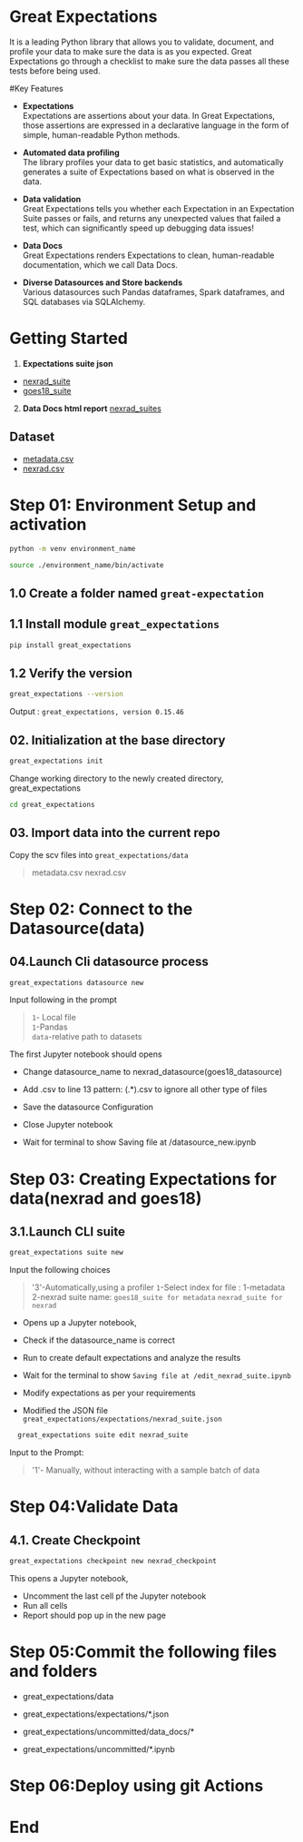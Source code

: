 # Great Expectations

It is a leading Python library that allows you to validate, document, and profile your data to make sure the data is as you expected.
Great Expectations go through a checklist to make sure the data passes all these tests before being used.


#Key Features

* __Expectations__ <br>
Expectations are assertions about your data. In Great Expectations, those assertions are expressed in a declarative language in the form of simple, human-readable Python methods.

* __Automated data profiling__ <br>
The library profiles your data to get basic statistics, and automatically generates a suite of Expectations based on what is observed in the data.

* __Data validation__ <br>
Great Expectations tells you whether each Expectation in an Expectation Suite passes or fails, and returns any unexpected values that failed a test, which can significantly speed up debugging data issues!

* __Data Docs__ <br>
Great Expectations renders Expectations to clean, human-readable documentation, which we call Data Docs.

* __Diverse Datasources and Store backends__ <br>
Various datasources such Pandas dataframes, Spark dataframes, and SQL databases via SQLAlchemy.


# Getting Started

1. **Expectations suite json**
 * [nexrad_suite](/great-expectation/great_expectations/expectations/nexrad_suite.json)
 * [goes18_suite](/great-expectation/great_expectations/expectations/goes18_suite.json)

2. **Data Docs html report**
[nexrad_suites](/great-expectation/great_expectations/uncommitted/data_docs/local_site/index.html)


## Dataset

* [metadata.csv](/great-expectation/great_expectations/data/metadata.csv)
* [nexrad.csv](/great-expectation/great_expectations/data/nexrad.csv)

# Step 01: Environment Setup and activation

```bash
python -m venv environment_name
```
```bash
source ./environment_name/bin/activate
```

## 1.0 Create a folder named `great-expectation` 

## 1.1 Install module `great_expectations`
```bash
pip install great_expectations
```

## 1.2 Verify the version
```bash
great_expectations --version
```

Output : `great_expectations, version 0.15.46`

## 02. Initialization at the base directory

```bash
great_expectations init
```


Change working directory to the newly created directory, great_expectations

```bash
cd great_expectations
```

## 03. Import data into the current repo
Copy the scv files into `great_expectations/data`

>metadata.csv
>nexrad.csv


# Step 02: Connect to the Datasource(data)
## 04.Launch Cli datasource process
```bash
great_expectations datasource new
```

Input following in the prompt
> `1`- Local file <br> `1`-Pandas <br> `data`-relative path to datasets

The first Jupyter notebook should opens<br>

* Change datasource_name to nexrad_datasource(goes18_datasource)
* Add \.csv to line 13 pattern: (.*)\.csv to ignore all other type of files

* Save the datasource Configuration
* Close Jupyter notebook
* Wait for terminal to show Saving file at /datasource_new.ipynb


# Step 03: Creating Expectations for data(nexrad and goes18)

## 3.1.Launch CLI suite
```bash
great_expectations suite new
```

Input the following choices
> '3'-Automatically,using a profiler 
> `1`-Select index for file : 
 1-metadata
 2-nexrad
> suite name:
`goes18_suite for metadata`
`nexrad_suite for nexrad`

* Opens up a Jupyter notebook,
* Check if the datasource_name is correct

* Run to create default expectations and analyze the results

* Wait for the terminal to show `Saving file at /edit_nexrad_suite.ipynb`

* Modify expectations as per your requirements 
* Modified the JSON file `great_expectations/expectations/nexrad_suite.json`

```bash
  great_expectations suite edit nexrad_suite
```

Input to the Prompt:
> '1'- Manually, without interacting with a sample batch of data


# Step 04:Validate Data

## 4.1. Create Checkpoint

```bash
great_expectations checkpoint new nexrad_checkpoint
```

This opens a Jupyter notebook,<br>

* Uncomment the last cell pf the Jupyter notebook
* Run all cells
* Report should pop up in the new page

# Step 05:Commit the following files and folders

* great_expectations/data

* great_expectations/expectations/*.json

* great_expectations/uncommitted/data_docs/*

* great_expectations/uncommitted/*.ipynb

# Step 06:Deploy using git Actions

# End




